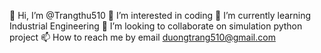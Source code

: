 👋 Hi, I’m @Trangthu510
👀 I’m interested in coding
🌱 I’m currently learning Industrial Engineering
💞️ I’m looking to collaborate on simulation python project
📫 How to reach me by email duongtrang510@gmail.com
